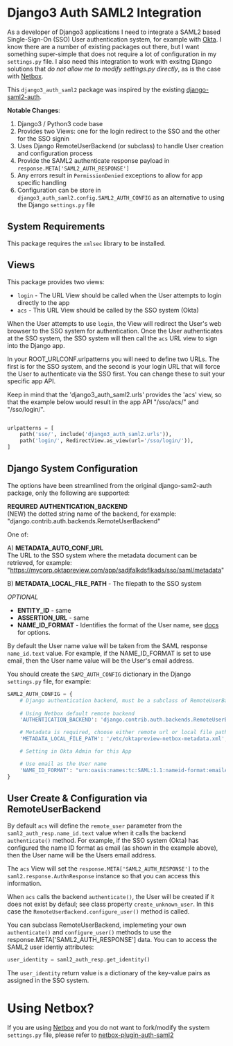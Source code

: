 # Django3 Auth SAML2 Integration

As a developer of Django3 applications I need to integrate a SAML2 based
Single-Sign-On (SSO) User authentication system, for example with
[Okta](https://www.okta.com/).  I know there are a number of existing packages
out there, but I want something super-simple that does not require a lot of
configuration in my `settings.py` file.  I also need this integration to work
with exsitng Django solutions that _do not allow me to modify settings.py
directly_, as is the case with
[Netbox](https://github.com/netbox-community/netbox).

This `django3_auth_saml2` package was inspired by the existing
[django-saml2-auth](https://github.com/fangli/django-saml2-auth).  

**Notable Changes**:

   1. Django3 / Python3 code base
   1. Provides two Views: one for the login redirect to the SSO and the other for the SSO signin
   1. Uses Django RemoteUserBackend (or subclass) to handle User creation and configuration process
   1. Provide the SAML2 authenticate response payload in `response.META['SAML2_AUTH_RESPONSE']`
   1. Any errors result in `PermissionDenied` exceptions to allow for app specific handling
   1. Configuration can be store in `django3_auth_saml2.config.SAML2_AUTH_CONFIG` as an alternative
   to using the Django `settings.py` file

## System Requirements

This package requires the `xmlsec` library to be installed.
    
## Views

This package provides two views:

   * `login` - The URL View should be called when the User attempts to login directly to the app
   * `acs` - This URL View should be called by the SSO system (Okta)
  
When the User attempts to use `login`, the View will redirect the User's web
browser to the SSO system for authentication.  Once the User authenticates at
the SSO system, the SSO system will then call the `acs` URL view to sign into
the Django app.

In your ROOT_URLCONF.urlpatterns you will need to define two URLs.  The first
is for the SSO system, and the second is your login URL that will force the
User to authenticate via the SSO first.  You can change these to suit your
specific app API.

Keep in mind that the 'django3_auth_saml2.urls' provides the 'acs' view, so
that the example below would result in the app API "/sso/acs/" and "/sso/login/".

```python

urlpatterns = [
    path('sso/', include('django3_auth_saml2.urls')),
    path('login/', RedirectView.as_view(url='/sso/login/')),
]
```

## Django System Configuration

The options have been streamlined from the original django-sam2-auth package,
only the following are supported:

**REQUIRED**
**AUTHENTICATION_BACKEND**<br/>
(NEW) the dotted string name of the backend, for example:<br/>
"django.contrib.auth.backends.RemoteUserBackend"
   
One of:   

A) **METADATA_AUTO_CONF_URL**<br/>
The URL to the SSO system where the metadata document can be retrieved, for example:<br/>
"https://mycorp.oktapreview.com/app/sadjfalkdsflkads/sso/saml/metadata"

B) **METADATA_LOCAL_FILE_PATH** - The filepath to the SSO system
 
   
*OPTIONAL*      
   * **ENTITY_ID** - same
   * **ASSERTION_URL** - same
   * **NAME_ID_FORMAT** - Identifies the format of the User name, see [docs](https://docs.oracle.com/cd/E19316-01/820-3886/ggwbz/index.html) for options.

By default the User name value will be taken from the SAML response
`name_id.text` value.  For example, if the NAME_ID_FORMAT is set to use email,
then the User name value will be the User's email address.

You should create the `SAM2_AUTH_CONFIG` dictionary in the Django `settings.py` file,
for example:

````python
SAML2_AUTH_CONFIG = {
    # Django authentication backend, must be a subclass of RemoteUserBackend
    
    # Using Netbox default remote backend
    'AUTHENTICATION_BACKEND': 'django.contrib.auth.backends.RemoteUserBackend',

    # Metadata is required, choose either remote url or local file path
    'METADATA_LOCAL_FILE_PATH': '/etc/oktapreview-netbox-metadata.xml',

    # Setting in Okta Admin for this App

    # Use email as the User name
    'NAME_ID_FORMAT': "urn:oasis:names:tc:SAML:1.1:nameid-format:emailAddress",
}
````

## User Create & Configuration via RemoteUserBackend

By default `acs` will define the `remote_user` parameter from the
`saml2_auth_resp.name_id.text` value when it calls the backend `authenticate()`
method.  For example, if the SSO system (Okta) has configured the name ID
format as email (as shown in the example above), then the User name will be the
Users email address.

The `acs` View will set the `response.META['SAML2_AUTH_RESPONSE']` to the
`saml2.response.AuthnResponse` instance so that you can access this
information.

When `acs` calls the backend `authenticate()`, the User will be created if it
does not exist by defaul; see class property `create_unknown_user`.  In this
case the `RemoteUserBackend.configure_user()` method is called.  

You can subclass RemoteUserBackend, implemeting your own `authenticate()` and
`configure_user()` methods to use the response.META['SAML2_AUTH_RESPONSE'] data. 
You can to access the SAML2 user identiy attributes:

```python
user_identity = saml2_auth_resp.get_identity()
```

The `user_identity` return value is a dictionary of the key-value pairs
as assigned in the SSO system.

# Using Netbox?

If you are using [Netbox](https://netbox.readthedocs.io/en/stable/) and you do
not want to fork/modify the system `settings.py` file, please refer to
[netbox-plugin-auth-saml2](https://github.com/jeremyschulman/netbox-plugin-auth-saml2)

   